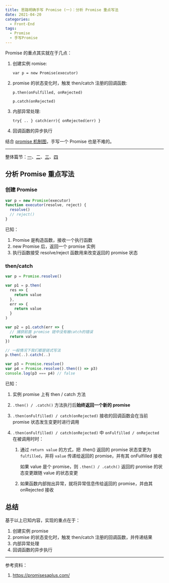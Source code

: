 ```yaml
---
title: 思路明确手写 Promise (一)：分析 Promise 重点写法
date: 2021-04-20
categories:
  - Front-End
tags:
  - Promise
  - 手写Promise
---
```


Promise 的重点其实就在于几点：

1. 创建实例 romise:

   `var p = new Promise(executor)`

2. promise 的状态变化时，触发 then/catch 注册的回调函数:

   `p.then(onFulfilled, onRejected)`

   `p.catch(onRejected)`

3. 内部异常处理:

   `try{ .. } catch(err){ onRejected(err) }`

4. 回调函数的异步执行

结合 [promise 机制图](https://mdn.mozillademos.org/files/8633/promises.png)，手写一个 Promise 也是不难的。

<!-- more -->

---

整体篇节：[一](./write-promise-polyfill-with-a-clear-idea-1.html)、[二](./write-promise-polyfill-with-a-clear-idea-2.html)、[三](./write-promise-polyfill-with-a-clear-idea-3.html)、[四](./write-promise-polyfill-with-a-clear-idea-4.html)

## 分析 Promise 重点写法

### 创建 Promise

```js
var p = new Promise(executor)
function executor(resolve, reject) {
  resolve()
  // reject()
}
```

已知：

1. Promise 是构造函数，接收一个执行函数
2. new Promise 后，返回一个 promise 实例
3. 执行函数接受 resolve/reject 函数用来改变返回的 promise 状态

### then/catch

```js
var p = Promise.resolve()

var p1 = p.then(
  res => {
    return value
  },
  err => {
    return value
  }
)

var p2 = p1.catch(err => {
  // 捕获前面 promise 链中没有被catch的错误
  return value
})

// 一般情况下我们都是链式写法
p.then(..).catch(..)

var p3 = Promise.resolve()
var p4 = Promise.resolve().then(() => p3)
console.log(p3 === p4) // false
```

已知：

1. 实例 promise 上有 then / catch 方法

2. `.then() / .catch()` 方法执行后**始终返回一个新的 promise**

3. `.then(onFulfilled) / catch(onRejected)` 接收的回调函数会在当前 promise 状态发生变更时进行调用

4. `.then(onFulfilled) / catch(onRejected)` 中 `onFulfilled / onRejected` 在被调用时时：

   1. 通过 `return value` 的方式，把 .then() 返回的 promise 状态变更为 `fulfilled`，并将 `value` 传递给返回的 promise，并有其 onFulfilled 接收

      如果 value 是个 promise，则 `.then() / .catch()` 返回的 promise 的状态变更跟随 value 的状态变更

   2. 如果函数内部抛出异常，就将异常信息传给返回的 promise，并由其 onRejected 接收

## 总结

基于以上已知内容，实现的重点在于：

1. 创建实例 promise
2. promise 的状态变化时，触发 then/catch 注册的回调函数，并传递结果
3. 内部异常处理
4. 回调函数的异步执行

---

参考资料：

1. https://promisesaplus.com/
